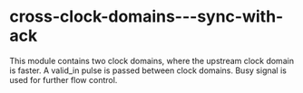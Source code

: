 # cross-clock-domains---sync-with-ack
This module contains two clock domains, where the upstream clock domain is faster. A valid_in pulse is passed between clock domains. Busy signal is used for further flow control.
